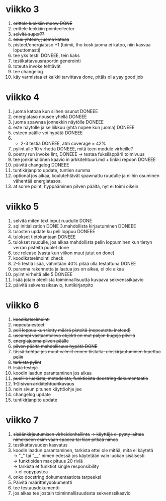 # viikko 3

1. ~~erittele luokkiin meow DONE~~ 
2. ~~erittele luokkiin pointcollector~~
3. ~~selvitä super??~~
4. ~~osuu yhteen, juoma katoaa~~
5. pisteet/energiataso +1 (toimii, tho kosk juoma ei katoo, niin kasvaa loputtomasti) 
6. tee yks testi! DONEEE, tein kaks
7. testikattavuusraportin generointi
8. toteuta invoke tehtävät 
9. tee changelog
10. käy varmistaa et kaikki tarvittava done, pitäis olla yay good job

# viikko 4

1. juoma katoaa kun siihen osunut DONEEE
2. energiataso nousee yhellä DONEEE
3. juoma spawnaa jonnekkin näytölle DONEEE
4. este näytölle ja se liikkuu (yhtä nopee kun juoma) DONEEE
5. esteen päälle voi hypätä DONEEE
6. + 2-3 testiä DONEEE, atm coverage = 42%
7. pylint alle 10 virhettä DONEEE, mitä teen module virheille?
8. poetry run invoke lint, DONEEE -> testaa fuksiläppäril toimivuus
9. tee jonkinnälönen kaavio in arkkitehtuuri.md + linkki repoon DONEEE
10. päivitä changelog DONEEE
11. tuntikirjanpito update, tuntien summa 
12. optional jos aikaa, koulutehtävät spawnattu ruudulle ja niihin osuminen vähentää energiatasoa.
13. at some point, hyppääminen pilven päältä, nyt ei toimi oikein

# viikko 5
1. selvitä miten text input ruudulle DONE
2. sql initialization DONE
3.mahdollista kirjautuminen DONEEE
4. tulosten update ku peli loppuu DONEEE
5. tulokset tietokantaan DONEEE
6. tulokset ruudulle, jos aikaa mahdollista pelin loppuminen kun tietyn verran pisteitä puolet done
7. tee release (vasta kun viikon muut jutut on done)
8. koodikatselmointi check
9. 2-5 testiä lisää, vähintään 40% pitää olla testattuna DONEE
10. paranna rakennetta ja laatua jos on aikaa, ei ole aikaa
11. pylint virheitä alle 5 DONEEE
12. lisää jotain oleellista toiminnallisuutta kuvaava sekvenssikaavio
13. päivitä sekvenssikaavio, tuntikirjanpito

# viikko 6
1. ~~koodikatselmointi~~
2. ~~nopeuta esteet~~
3. ~~peli loppuu kun tietty määrä pisteitä (nopeutettu instead)~~
4. ~~useampi vastaantuleva objekti on mut paljon bugeja pilvillä~~
5. ~~energiajuoma pilven päälle~~
6. ~~pilven päältä mahdollisuus hypätä DONE~~
7. ~~tässä kohtaa jos muut valmiit ennen tiistaita: uloskirjautuminen lopettaa pelin~~
8. ~~tarkista pylint~~
9. ~~lisää testejä~~
10. koodin laadun parantaminen jos aikaa
11. ~~puolille luokista, metodeista, funktioista docstring dokumentaatio~~
12. ~~1-2 sivun arkkitehtuurikuvaus~~
13. noin sivun pitunen käyttöohje jee
14. changelog update
15. tuntikirjanpito update

# viikko 7
1. ~~sisäänkirjautumisen virheidenhallinta~~
~~-> käyttäjä ei pysty laittaa nimekseen esim vaan spacea tai liian pitkää nimeä~~
2. testikattavuuden kasvatus
3. koodin laadun parantaminen, tarkista ettei ole mitää, mitä ei käytetä\
-> "_" tai "__" nimen edessä jos käytetään vain luokan sisäisesti\
-> funktioiden max pituus 20 riviä\
-> tarkista et funktiot single responsibility\
-> ei copypastea
4. onko docstring dokumentaatiota tarpeeksi
5. Päivitä määrittelydokumentti
6. tee testausdokumentti
7. jos aikaa tee jostain toiminnallisuudesta sekvenssikaavio